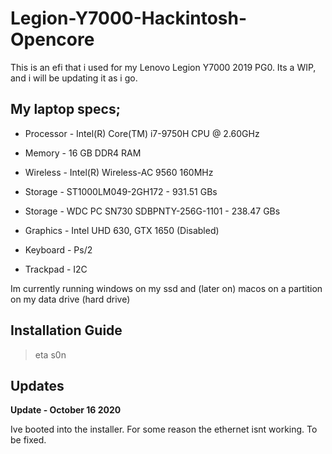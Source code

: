 # Legion-Y7000-Hackintosh-Opencore
This is an efi that i used for my Lenovo Legion Y7000 2019 PG0. Its a WIP, and i will be updating it as i go.

## My laptop specs; 

 - Processor - Intel(R) Core(TM) i7-9750H CPU @ 2.60GHz

 - Memory - 16 GB DDR4 RAM

 - Wireless - Intel(R) Wireless-AC 9560 160MHz

 - Storage - ST1000LM049-2GH172 - 931.51 GBs

 - Storage - WDC PC SN730 SDBPNTY-256G-1101 - 238.47 GBs

 - Graphics - Intel UHD 630, GTX 1650 (Disabled)

 - Keyboard - Ps/2

 - Trackpad - I2C


Im currently running windows on my ssd and (later on) macos on a partition on my data drive (hard drive)

## Installation Guide

> eta s0n

## Updates

**Update - October 16 2020**

Ive booted into the installer. For some reason the ethernet isnt working. To be fixed.

